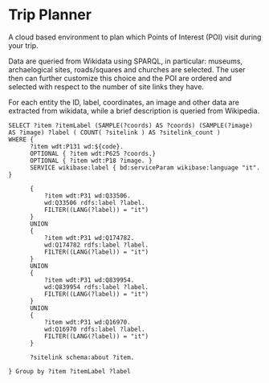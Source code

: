 # Trip Planner

A cloud based environment to plan which Points of Interest (POI) visit during your trip.

Data are queried from Wikidata using SPARQL, in particular: museums, archaelogical sites, roads/squares and churches are selected.
The user then can further customize this choice and the POI are ordered and selected with respect to the number of site links they have.

For each entity the ID, label, coordinates, an image and other data are extracted from wikidata, while a brief description is queried from Wikipedia.

```sparql
SELECT ?item ?itemLabel (SAMPLE(?coords) AS ?coords) (SAMPLE(?image) AS ?image) ?label ( COUNT( ?sitelink ) AS ?sitelink_count ) 
WHERE {
      ?item wdt:P131 wd:${code}.
      OPTIONAL { ?item wdt:P625 ?coords.}
      OPTIONAL { ?item wdt:P18 ?image. }
      SERVICE wikibase:label { bd:serviceParam wikibase:language "it". }

      { 
          ?item wdt:P31 wd:Q33506. 
          wd:Q33506 rdfs:label ?label.
          FILTER((LANG(?label)) = "it")
      }
      UNION
      { 
          ?item wdt:P31 wd:Q174782. 
          wd:Q174782 rdfs:label ?label.
          FILTER((LANG(?label)) = "it")
      }
      UNION
      { 
          ?item wdt:P31 wd:Q839954. 
          wd:Q839954 rdfs:label ?label.
          FILTER((LANG(?label)) = "it")
      }
      UNION
      { 
          ?item wdt:P31 wd:Q16970.
          wd:Q16970 rdfs:label ?label.
          FILTER((LANG(?label)) = "it")
      }

      ?sitelink schema:about ?item.
      
} Group by ?item ?itemLabel ?label

```

